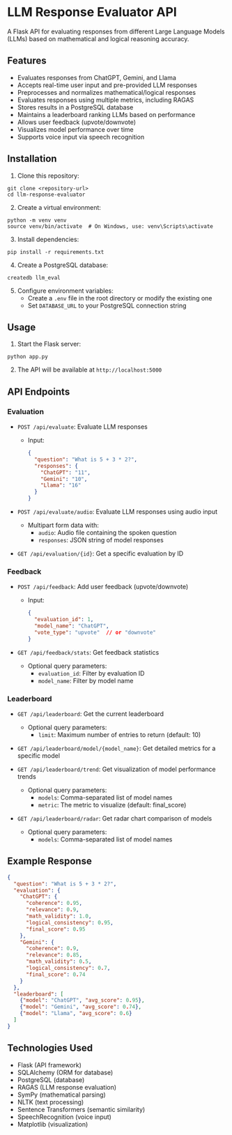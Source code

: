 # LLM Response Evaluator API

A Flask API for evaluating responses from different Large Language Models (LLMs) based on mathematical and logical reasoning accuracy.

## Features

- Evaluates responses from ChatGPT, Gemini, and Llama
- Accepts real-time user input and pre-provided LLM responses
- Preprocesses and normalizes mathematical/logical responses
- Evaluates responses using multiple metrics, including RAGAS
- Stores results in a PostgreSQL database
- Maintains a leaderboard ranking LLMs based on performance
- Allows user feedback (upvote/downvote)
- Visualizes model performance over time
- Supports voice input via speech recognition

## Installation

1. Clone this repository:
```
git clone <repository-url>
cd llm-response-evaluator
```

2. Create a virtual environment:
```
python -m venv venv
source venv/bin/activate  # On Windows, use: venv\Scripts\activate
```

3. Install dependencies:
```
pip install -r requirements.txt
```

4. Create a PostgreSQL database:
```
createdb llm_eval
```

5. Configure environment variables:
   - Create a `.env` file in the root directory or modify the existing one
   - Set `DATABASE_URL` to your PostgreSQL connection string

## Usage

1. Start the Flask server:
```
python app.py
```

2. The API will be available at `http://localhost:5000`

## API Endpoints

### Evaluation

- `POST /api/evaluate`: Evaluate LLM responses
  - Input:
    ```json
    {
      "question": "What is 5 + 3 * 2?",
      "responses": {
        "ChatGPT": "11",
        "Gemini": "10",
        "Llama": "16"
      }
    }
    ```

- `POST /api/evaluate/audio`: Evaluate LLM responses using audio input
  - Multipart form data with:
    - `audio`: Audio file containing the spoken question
    - `responses`: JSON string of model responses

- `GET /api/evaluation/{id}`: Get a specific evaluation by ID

### Feedback

- `POST /api/feedback`: Add user feedback (upvote/downvote)
  - Input:
    ```json
    {
      "evaluation_id": 1,
      "model_name": "ChatGPT",
      "vote_type": "upvote"  // or "downvote"
    }
    ```

- `GET /api/feedback/stats`: Get feedback statistics
  - Optional query parameters:
    - `evaluation_id`: Filter by evaluation ID
    - `model_name`: Filter by model name

### Leaderboard

- `GET /api/leaderboard`: Get the current leaderboard
  - Optional query parameters:
    - `limit`: Maximum number of entries to return (default: 10)

- `GET /api/leaderboard/model/{model_name}`: Get detailed metrics for a specific model

- `GET /api/leaderboard/trend`: Get visualization of model performance trends
  - Optional query parameters:
    - `models`: Comma-separated list of model names
    - `metric`: The metric to visualize (default: final_score)

- `GET /api/leaderboard/radar`: Get radar chart comparison of models
  - Optional query parameters:
    - `models`: Comma-separated list of model names

## Example Response

```json
{
  "question": "What is 5 + 3 * 2?",
  "evaluation": {
    "ChatGPT": {
      "coherence": 0.95,
      "relevance": 0.9,
      "math_validity": 1.0,
      "logical_consistency": 0.95,
      "final_score": 0.95
    },
    "Gemini": {
      "coherence": 0.9,
      "relevance": 0.85,
      "math_validity": 0.5,
      "logical_consistency": 0.7,
      "final_score": 0.74
    }
  },
  "leaderboard": [
    {"model": "ChatGPT", "avg_score": 0.95},
    {"model": "Gemini", "avg_score": 0.74},
    {"model": "Llama", "avg_score": 0.6}
  ]
}
```

## Technologies Used

- Flask (API framework)
- SQLAlchemy (ORM for database)
- PostgreSQL (database)
- RAGAS (LLM response evaluation)
- SymPy (mathematical parsing)
- NLTK (text processing)
- Sentence Transformers (semantic similarity)
- SpeechRecognition (voice input)
- Matplotlib (visualization) 